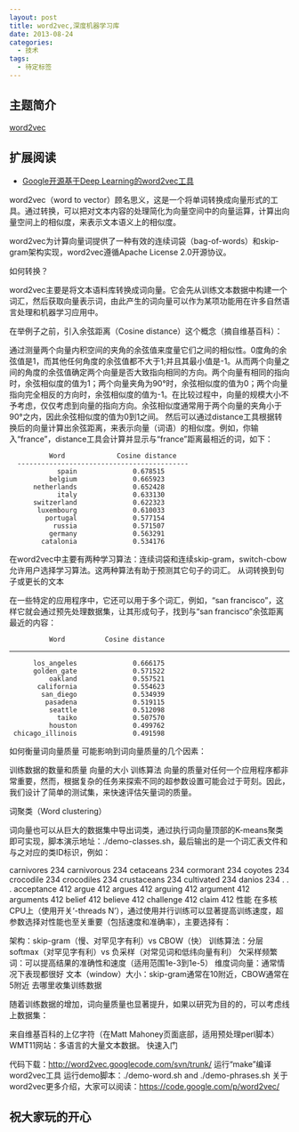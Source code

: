 ```yaml
---
layout: post
title: word2vec,深度机器学习库
date: 2013-08-24
categories:
  - 技术
tags:
  - 待定标签
---
```

## 主题简介

[word2vec](https://code.google.com/p/word2vec/)

## 扩展阅读

* [Google开源基于Deep Learning的word2vec工具](http://www.csdn.net/article/2013-08-20/2816643-word2vec)

word2vec（word to vector）顾名思义，这是一个将单词转换成向量形式的工具。通过转换，可以把对文本内容的处理简化为向量空间中的向量运算，计算出向量空间上的相似度，来表示文本语义上的相似度。

word2vec为计算向量词提供了一种有效的连续词袋（bag-of-words）和skip-gram架构实现，word2vec遵循Apache License 2.0开源协议。

如何转换？

word2vec主要是将文本语料库转换成词向量。它会先从训练文本数据中构建一个词汇，然后获取向量表示词，由此产生的词向量可以作为某项功能用在许多自然语言处理和机器学习应用中。

在举例子之前，引入余弦距离（Cosine distance）这个概念（摘自维基百科）：

通过测量两个向量内积空间的夹角的余弦值来度量它们之间的相似性。0度角的余弦值是1，而其他任何角度的余弦值都不大于1;并且其最小值是-1。从而两个向量之间的角度的余弦值确定两个向量是否大致指向相同的方向。两个向量有相同的指向时，余弦相似度的值为1；两个向量夹角为90°时，余弦相似度的值为0；两个向量指向完全相反的方向时，余弦相似度的值为-1。在比较过程中，向量的规模大小不予考虑，仅仅考虑到向量的指向方向。余弦相似度通常用于两个向量的夹角小于90°之内，因此余弦相似度的值为0到1之间。
然后可以通过distance工具根据转换后的向量计算出余弦距离，来表示向量（词语）的相似度。例如，你输入“france”，distance工具会计算并显示与“france”距离最相近的词，如下：

              Word             Cosine distance
      -------------------------------------------
                spain              0.678515
              belgium              0.665923
          netherlands              0.652428
                italy              0.633130
          switzerland              0.622323
           luxembourg              0.610033
             portugal              0.577154
               russia              0.571507
              germany              0.563291
            catalonia              0.534176
在word2vec中主要有两种学习算法：连续词袋和连续skip-gram，switch-cbow允许用户选择学习算法。这两种算法有助于预测其它句子的词汇。
从词转换到句子或更长的文本

在一些特定的应用程序中，它还可以用于多个词汇，例如，“san francisco”，这样它就会通过预先处理数据集，让其形成句子，找到与“san francisco”余弦距离最近的内容：

              Word          Cosine distance
-------------------------------------------
          los_angeles              0.666175
          golden_gate              0.571522
              oakland              0.557521
           california              0.554623
            san_diego              0.534939
             pasadena              0.519115
              seattle              0.512098
                taiko              0.507570
              houston              0.499762
     chicago_illinois              0.491598
如何衡量词向量质量
可能影响到词向量质量的几个因素：

训练数据的数量和质量
向量的大小
训练算法
向量的质量对任何一个应用程序都非常重要，然而，根据复杂的任务来探索不同的超参数设置可能会过于苛刻。因此，我们设计了简单的测试集，来快速评估矢量词的质量。

词聚类（Word clustering）

词向量也可以从巨大的数据集中导出词类，通过执行词向量顶部的K-means聚类即可实现，脚本演示地址：./demo-classes.sh，最后输出的是一个词汇表文件和与之对应的类ID标识，例如：

carnivores 234
carnivorous 234
cetaceans 234
cormorant 234
coyotes 234
crocodile 234
crocodiles 234
crustaceans 234
cultivated 234
danios 234
.
.
.
acceptance 412
argue 412
argues 412
arguing 412
argument 412
arguments 412
belief 412
believe 412
challenge 412
claim 412
性能
在多核CPU上（使用开关‘-threads N’），通过使用并行训练可以显著提高训练速度，超参数选择对性能也至关重要（包括速度和准确率），主要选择有：

架构：skip-gram（慢、对罕见字有利）vs CBOW（快）
训练算法：分层softmax（对罕见字有利）vs 负采样（对常见词和低纬向量有利）
欠采样频繁词：可以提高结果的准确性和速度（适用范围1e-3到1e-5）
维度词向量：通常情况下表现都很好
文本（window）大小：skip-gram通常在10附近，CBOW通常在5附近
去哪里收集训练数据

随着训练数据的增加，词向量质量也显著提升，如果以研究为目的的，可以考虑线上数据集：

来自维基百科的上亿字符（在Matt Mahoney页面底部，适用预处理perl脚本）
WMT11网站：多语言的大量文本数据。
快速入门

代码下载：http://word2vec.googlecode.com/svn/trunk/
运行“make”编译word2vec工具
运行demo脚本：./demo-word.sh and ./demo-phrases.sh
关于word2vec更多介绍，大家可以阅读：https://code.google.com/p/word2vec/

## 祝大家玩的开心

